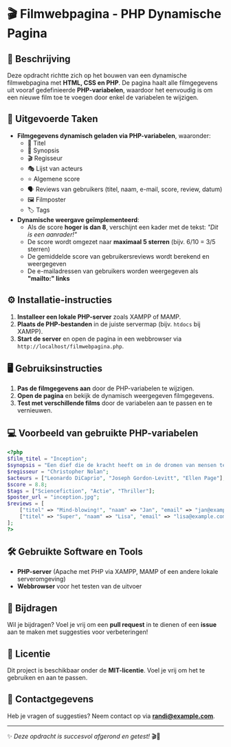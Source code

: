 # 🎬 Filmwebpagina - PHP Dynamische Pagina

## 📖 Beschrijving
Deze opdracht richtte zich op het bouwen van een dynamische filmwebpagina met **HTML, CSS en PHP**. De pagina haalt alle filmgegevens uit vooraf gedefinieerde **PHP-variabelen**, waardoor het eenvoudig is om een nieuwe film toe te voegen door enkel de variabelen te wijzigen.

## 🚀 Uitgevoerde Taken
- **Filmgegevens dynamisch geladen via PHP-variabelen**, waaronder:
  - 🎥 Titel
  - 📝 Synopsis
  - 🎬 Regisseur
  - 🎭 Lijst van acteurs
  - ⭐ Algemene score
  - 🗣️ Reviews van gebruikers (titel, naam, e-mail, score, review, datum)
  - 🖼️ Filmposter
  - 🏷️ Tags
- **Dynamische weergave geïmplementeerd**:
  - Als de score **hoger is dan 8**, verschijnt een kader met de tekst: _"Dit is een aanrader!"_
  - De score wordt omgezet naar **maximaal 5 sterren** (bijv. 6/10 = 3/5 sterren)
  - De gemiddelde score van gebruikersreviews wordt berekend en weergegeven
  - De e-mailadressen van gebruikers worden weergegeven als **"mailto:" links**

## ⚙️ Installatie-instructies
1. **Installeer een lokale PHP-server** zoals XAMPP of MAMP.
2. **Plaats de PHP-bestanden** in de juiste servermap (bijv. `htdocs` bij XAMPP).
3. **Start de server** en open de pagina in een webbrowser via `http://localhost/filmwebpagina.php`.

## 🖥️ Gebruiksinstructies
1. **Pas de filmgegevens aan** door de PHP-variabelen te wijzigen.
2. **Open de pagina** en bekijk de dynamisch weergegeven filmgegevens.
3. **Test met verschillende films** door de variabelen aan te passen en te vernieuwen.

## 💻 Voorbeeld van gebruikte PHP-variabelen
```php
<?php
$film_titel = "Inception";
$synopsis = "Een dief die de kracht heeft om in de dromen van mensen te infiltreren, krijgt een laatste kans op verlossing...";
$regisseur = "Christopher Nolan";
$acteurs = ["Leonardo DiCaprio", "Joseph Gordon-Levitt", "Ellen Page"];
$score = 8.8;
$tags = ["Sciencefiction", "Actie", "Thriller"];
$poster_url = "inception.jpg";
$reviews = [
    ["titel" => "Mind-blowing!", "naam" => "Jan", "email" => "jan@example.com", "score" => 9, "review" => "Geweldige film!", "datum" => "2024-02-06"],
    ["titel" => "Super", "naam" => "Lisa", "email" => "lisa@example.com", "score" => 8, "review" => "Fantastisch verhaal!", "datum" => "2024-02-05"]
];
?>
```

## 🛠️ Gebruikte Software en Tools
- **PHP-server** (Apache met PHP via XAMPP, MAMP of een andere lokale serveromgeving)
- **Webbrowser** voor het testen van de uitvoer

## 🤝 Bijdragen
Wil je bijdragen? Voel je vrij om een **pull request** in te dienen of een **issue** aan te maken met suggesties voor verbeteringen!

## 📜 Licentie
Dit project is beschikbaar onder de **MIT-licentie**. Voel je vrij om het te gebruiken en aan te passen.

## 📧 Contactgegevens
Heb je vragen of suggesties? Neem contact op via **[randi@example.com](mailto:randi@example.com)**.

---
✨ _Deze opdracht is succesvol afgerond en getest!_ 🎬🍿
